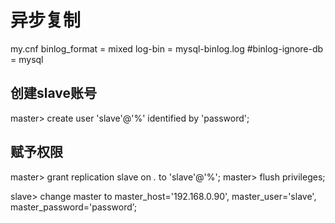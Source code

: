 # 异步复制
my.cnf
binlog_format = mixed
log-bin = mysql-binlog.log
#binlog-ignore-db = mysql

## 创建slave账号
master> create user 'slave'@'%' identified by 'password';
## 赋予权限

master> grant replication slave on *.* to 'slave'@'%';
master> flush privileges;

slave> change master to master\_host='192.168.0.90', master\_user='slave', master\_password='password’;